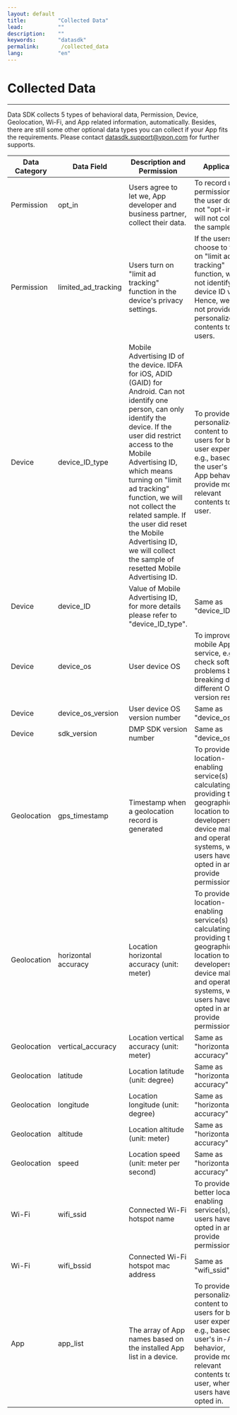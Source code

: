```yaml
---
layout: default
title:          "Collected Data"
lead:           ""
description:    ""
keywords:       "datasdk"
permalink:       /collected_data
lang:           "en"
---
```


# Collected Data
---
Data SDK collects 5 types of behavioral data, Permission, Device, Geolocation, Wi-Fi, and App related information, automatically. Besides, there are still some other optional data types you can collect if your App fits the requirements. Please contact datasdk.support@vpon.com for further supports.


| Data Category | Data Field          | Description and Permission                                                     | Application                                                                                                                                                          |
| ------------- | ------------------- | ------------------------------------------------------------------------------ | -------------------------------------------------------------------------------------------------------------------------------------------------------------------- |
| Permission    | opt_in              | Users agree to let we, App developer and business partner, collect their data. | To record user's permission. If the user does not "opt-in", we will not collect the sample.                                                                          |
| Permission    | limited_ad_tracking | Users turn on "limit ad tracking" function in the device's privacy settings.   | If the users choose to turn on "limit ad tracking" function, we can not identify the device ID value. Hence, we will not provide personalized contents to the users. |
|Device               |device_ID_type                     |Mobile Advertising ID of the device. IDFA for iOS, ADID (GAID) for Android. Can not identify one person, can only identify the device. If the user did restrict access to the Mobile Advertising ID, which means turning on "limit ad tracking" function, we will not collect the related sample. If the user did reset the Mobile Advertising ID, we will collect the sample of resetted Mobile Advertising ID.|To provide personalized content to the users for better user experience, e.g., based on the user's in-App behavior, provide more relevant contents to the user.|
|Device               |device_ID                     |Value of Mobile Advertising ID, for more details please refer to "device_ID_type".                                                                                |Same as "device_ID_type"                                                                                                                                                                      |
|Device               |device_os                     |User device OS                                                                                |To improve mobile App service, e.g., check software problems by breaking down different OS version results.                                                                                                                                                                      |
|Device               |device_os_version                     |User device OS version number                                                                                |Same as "device_os"                                                                                                                                                                      |
|Device               |sdk_version                     |DMP SDK version number                                                                                |Same as "device_os"                                                                                                                                                                      |
|Geolocation               |gps_timestamp                     |Timestamp when a geolocation record is generated                                                                                |To provide location-enabling service(s) by calculating and providing the geographic location to App developers, device makers and operating systems, when users have opted in and provide permission.                                                                                                                                                                      |
|Geolocation               |horizontal accuracy                     |Location horizontal accuracy (unit: meter)                                                                                |To provide location-enabling service(s) by calculating and providing the geographic location to App developers, device makers and operating systems, when users have opted in and provide permission.                                                                                                                                                                      |
|Geolocation               |vertical_accuracy                     |Location vertical accuracy (unit: meter)                                                                                |Same as "horizontal accuracy"                                                                                                                                                                      |
|Geolocation               |latitude                     |Location latitude (unit: degree)                                                                                |Same as "horizontal accuracy"                                                                                                                                                                      |
|Geolocation               |longitude                     |Location longitude (unit: degree)                                                                                |Same as "horizontal accuracy"                                                                                                                                                                      |
|Geolocation               |altitude                     |Location altitude (unit: meter)                                                                                |Same as "horizontal accuracy"                                                                                                                                                                       |
|Geolocation               |speed                     |Location speed (unit: meter per second)                                                                                |Same as "horizontal accuracy"                                                                                                                                                                       |
|Wi-Fi               |wifi_ssid                     |Connected Wi-Fi hotspot name                                                                                |To provide better location-enabling service(s), when users have opted in and provide permission.                                                                                                                                                                      |
|Wi-Fi               |wifi_bssid                     |Connected Wi-Fi hotspot mac address                                                                                |Same as "wifi_ssid"                                                                                                                                                                      |
|App               |app_list                     | The array of App names based on the installed App list in a device. | To provide personalized content to the users for better user experience, e.g., based on user's in-App behavior, provide more relevant contents to the user, when users have opted in.                                                                         |
